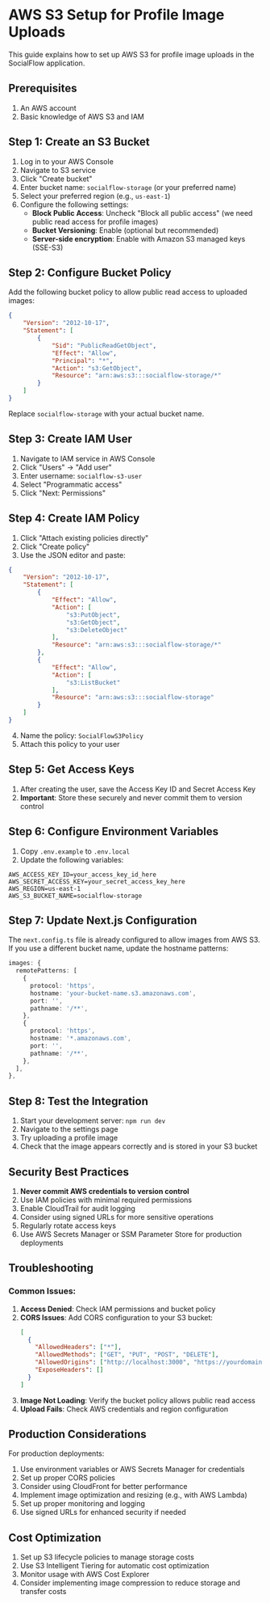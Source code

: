 # AWS S3 Setup for Profile Image Uploads

This guide explains how to set up AWS S3 for profile image uploads in the SocialFlow application.

## Prerequisites

1. An AWS account
2. Basic knowledge of AWS S3 and IAM

## Step 1: Create an S3 Bucket

1. Log in to your AWS Console
2. Navigate to S3 service
3. Click "Create bucket"
4. Enter bucket name: `socialflow-storage` (or your preferred name)
5. Select your preferred region (e.g., `us-east-1`)
6. Configure the following settings:
   - **Block Public Access**: Uncheck "Block all public access" (we need public read access for profile images)
   - **Bucket Versioning**: Enable (optional but recommended)
   - **Server-side encryption**: Enable with Amazon S3 managed keys (SSE-S3)

## Step 2: Configure Bucket Policy

Add the following bucket policy to allow public read access to uploaded images:

```json
{
    "Version": "2012-10-17",
    "Statement": [
        {
            "Sid": "PublicReadGetObject",
            "Effect": "Allow",
            "Principal": "*",
            "Action": "s3:GetObject",
            "Resource": "arn:aws:s3:::socialflow-storage/*"
        }
    ]
}
```

Replace `socialflow-storage` with your actual bucket name.

## Step 3: Create IAM User

1. Navigate to IAM service in AWS Console
2. Click "Users" → "Add user"
3. Enter username: `socialflow-s3-user`
4. Select "Programmatic access"
5. Click "Next: Permissions"

## Step 4: Create IAM Policy

1. Click "Attach existing policies directly"
2. Click "Create policy"
3. Use the JSON editor and paste:

```json
{
    "Version": "2012-10-17",
    "Statement": [
        {
            "Effect": "Allow",
            "Action": [
                "s3:PutObject",
                "s3:GetObject",
                "s3:DeleteObject"
            ],
            "Resource": "arn:aws:s3:::socialflow-storage/*"
        },
        {
            "Effect": "Allow",
            "Action": [
                "s3:ListBucket"
            ],
            "Resource": "arn:aws:s3:::socialflow-storage"
        }
    ]
}
```

4. Name the policy: `SocialFlowS3Policy`
5. Attach this policy to your user

## Step 5: Get Access Keys

1. After creating the user, save the Access Key ID and Secret Access Key
2. **Important**: Store these securely and never commit them to version control

## Step 6: Configure Environment Variables

1. Copy `.env.example` to `.env.local`
2. Update the following variables:

```env
AWS_ACCESS_KEY_ID=your_access_key_id_here
AWS_SECRET_ACCESS_KEY=your_secret_access_key_here
AWS_REGION=us-east-1
AWS_S3_BUCKET_NAME=socialflow-storage
```

## Step 7: Update Next.js Configuration

The `next.config.ts` file is already configured to allow images from AWS S3. If you use a different bucket name, update the hostname patterns:

```typescript
images: {
  remotePatterns: [
    {
      protocol: 'https',
      hostname: 'your-bucket-name.s3.amazonaws.com',
      port: '',
      pathname: '/**',
    },
    {
      protocol: 'https',
      hostname: '*.amazonaws.com',
      port: '',
      pathname: '/**',
    },
  ],
},
```

## Step 8: Test the Integration

1. Start your development server: `npm run dev`
2. Navigate to the settings page
3. Try uploading a profile image
4. Check that the image appears correctly and is stored in your S3 bucket

## Security Best Practices

1. **Never commit AWS credentials to version control**
2. Use IAM policies with minimal required permissions
3. Enable CloudTrail for audit logging
4. Consider using signed URLs for more sensitive operations
5. Regularly rotate access keys
6. Use AWS Secrets Manager or SSM Parameter Store for production deployments

## Troubleshooting

### Common Issues:

1. **Access Denied**: Check IAM permissions and bucket policy
2. **CORS Issues**: Add CORS configuration to your S3 bucket:
   ```json
   [
     {
       "AllowedHeaders": ["*"],
       "AllowedMethods": ["GET", "PUT", "POST", "DELETE"],
       "AllowedOrigins": ["http://localhost:3000", "https://yourdomain.com"],
       "ExposeHeaders": []
     }
   ]
   ```
3. **Image Not Loading**: Verify the bucket policy allows public read access
4. **Upload Fails**: Check AWS credentials and region configuration

## Production Considerations

For production deployments:

1. Use environment variables or AWS Secrets Manager for credentials
2. Set up proper CORS policies
3. Consider using CloudFront for better performance
4. Implement image optimization and resizing (e.g., with AWS Lambda)
5. Set up proper monitoring and logging
6. Use signed URLs for enhanced security if needed

## Cost Optimization

1. Set up S3 lifecycle policies to manage storage costs
2. Use S3 Intelligent Tiering for automatic cost optimization
3. Monitor usage with AWS Cost Explorer
4. Consider implementing image compression to reduce storage and transfer costs
